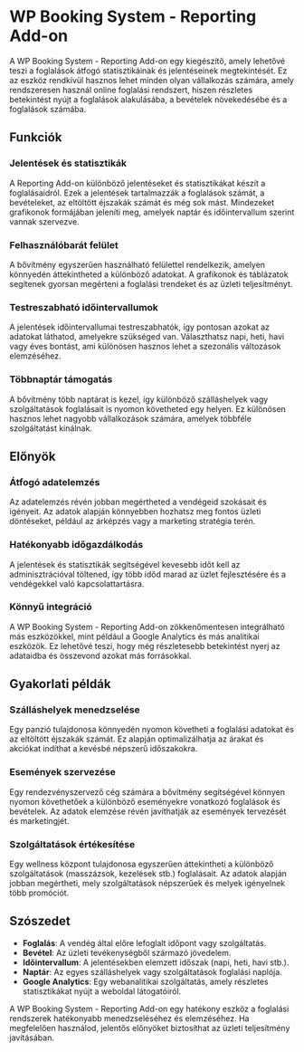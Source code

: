# WP Booking System - Reporting Add-on

A WP Booking System - Reporting Add-on egy kiegészítő, amely lehetővé teszi a foglalások átfogó statisztikáinak és jelentéseinek megtekintését. Ez az eszköz rendkívül hasznos lehet minden olyan vállalkozás számára, amely rendszeresen használ online foglalási rendszert, hiszen részletes betekintést nyújt a foglalások alakulásába, a bevételek növekedésébe és a foglalások számába. 

## Funkciók

### Jelentések és statisztikák
A Reporting Add-on különböző jelentéseket és statisztikákat készít a foglalásaidról. Ezek a jelentések tartalmazzák a foglalások számát, a bevételeket, az eltöltött éjszakák számát és még sok mást. Mindezeket grafikonok formájában jeleníti meg, amelyek naptár és időintervallum szerint vannak szervezve.

### Felhasználóbarát felület
A bővítmény egyszerűen használható felülettel rendelkezik, amelyen könnyedén áttekintheted a különböző adatokat. A grafikonok és táblázatok segítenek gyorsan megérteni a foglalási trendeket és az üzleti teljesítményt.

### Testreszabható időintervallumok
A jelentések időintervallumai testreszabhatók, így pontosan azokat az adatokat láthatod, amelyekre szükséged van. Választhatsz napi, heti, havi vagy éves bontást, ami különösen hasznos lehet a szezonális változások elemzéséhez.

### Többnaptár támogatás
A bővítmény több naptárat is kezel, így különböző szálláshelyek vagy szolgáltatások foglalásait is nyomon követheted egy helyen. Ez különösen hasznos lehet nagyobb vállalkozások számára, amelyek többféle szolgáltatást kínálnak.

## Előnyök

### Átfogó adatelemzés
Az adatelemzés révén jobban megértheted a vendégeid szokásait és igényeit. Az adatok alapján könnyebben hozhatsz meg fontos üzleti döntéseket, például az árképzés vagy a marketing stratégia terén.

### Hatékonyabb időgazdálkodás
A jelentések és statisztikák segítségével kevesebb időt kell az adminisztrációval töltened, így több időd marad az üzlet fejlesztésére és a vendégekkel való kapcsolattartásra.

### Könnyű integráció
A WP Booking System - Reporting Add-on zökkenőmentesen integrálható más eszközökkel, mint például a Google Analytics és más analitikai eszközök. Ez lehetővé teszi, hogy még részletesebb betekintést nyerj az adataidba és összevond azokat más forrásokkal.

## Gyakorlati példák

### Szálláshelyek menedzselése
Egy panzió tulajdonosa könnyedén nyomon követheti a foglalási adatokat és az eltöltött éjszakák számát. Ez alapján optimalizálhatja az árakat és akciókat indíthat a kevésbé népszerű időszakokra.

### Események szervezése
Egy rendezvényszervező cég számára a bővítmény segítségével könnyen nyomon követhetőek a különböző eseményekre vonatkozó foglalások és bevételek. Az adatok elemzése révén javíthatják az események tervezését és marketingjét.

### Szolgáltatások értékesítése
Egy wellness központ tulajdonosa egyszerűen áttekintheti a különböző szolgáltatások (masszázsok, kezelések stb.) foglalásait. Az adatok alapján jobban megértheti, mely szolgáltatások népszerűek és melyek igényelnek több promóciót.

## Szószedet

- **Foglalás**: A vendég által előre lefoglalt időpont vagy szolgáltatás.
- **Bevétel**: Az üzleti tevékenységből származó jövedelem.
- **Időintervallum**: A jelentésekben elemzett időszak (napi, heti, havi stb.).
- **Naptár**: Az egyes szálláshelyek vagy szolgáltatások foglalási naplója.
- **Google Analytics**: Egy webanalitikai szolgáltatás, amely részletes statisztikákat nyújt a weboldal látogatóiról.

A WP Booking System - Reporting Add-on egy hatékony eszköz a foglalási rendszerek hatékonyabb menedzseléséhez és elemzéséhez. Ha megfelelően használod, jelentős előnyöket biztosíthat az üzleti teljesítmény javításában.